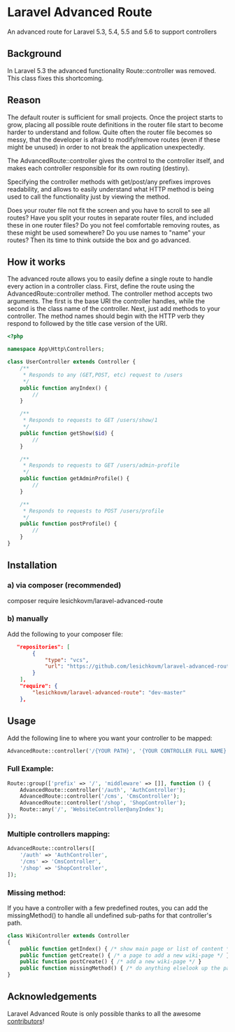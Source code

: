 # Laravel Advanced Route
An advanced route for Laravel 5.3, 5.4, 5.5 and 5.6 to support controllers

## Background ##
In Laravel 5.3 the advanced functionality Route::controller was removed.
This class fixes this shortcoming.

## Reason ##
The default router is sufficient for small projects. Once the project starts to grow, placing all possible route definitions in the router file start to become harder to understand and follow. Quite often the router file becomes so messy, that the developer is afraid to modify/remove routes (even if these might be unused) in order to not break the application unexpectedly.

The AdvancedRoute::controller gives the control to the controller itself, and makes each controller responsible for its own routing (destiny).

Specifying the controller methods with get/post/any prefixes improves readability, and allows to easily understand what HTTP method is being used to call the functionality just by viewing the method.

Does your router file not fit the screen and you have to scroll to see all routes? Have you split your routes in separate router files, and included these in one router files? Do you not feel comfortable removing routes, as these might be used somewhere? Do you use names to "name" your routes? Then its time to think outside the box and go advanced.

## How it works ##

The advanced route allows you to easily define a single route to handle every action in a controller class. First, define the route using the AdvancedRoute::controller method. The controller method accepts two arguments. The first is the base URI the controller handles, while the second is the class name of the controller. Next, just add methods to your controller. The method names should begin with the HTTP verb they respond to followed by the title case version of the URI.

```php
<?php

namespace App\Http\Controllers;

class UserController extends Controller {
    /**
     * Responds to any (GET,POST, etc) request to /users
     */
    public function anyIndex() {
        //
    }

    /**
     * Responds to requests to GET /users/show/1
     */
    public function getShow($id) {
        //
    }

    /**
     * Responds to requests to GET /users/admin-profile
     */
    public function getAdminProfile() {
        //
    }

    /**
     * Responds to requests to POST /users/profile
     */
    public function postProfile() {
        //
    }
}
```

## Installation ##

### a) via composer (recommended) ###

composer require lesichkovm/laravel-advanced-route

### b) manually ###

Add the following to your composer file:

```json
   "repositories": [
        {
            "type": "vcs",
            "url": "https://github.com/lesichkovm/laravel-advanced-route.git"
        }
    ],
    "require": {
        "lesichkovm/laravel-advanced-route": "dev-master"
    },
```

## Usage ##

Add the following line to where you want your controller to be mapped:

```php
AdvancedRoute::controller('/{YOUR PATH}', '{YOUR CONTROLLER FULL NAME}');
```

### Full Example: ###

```php
Route::group(['prefix' => '/', 'middleware' => []], function () {
    AdvancedRoute::controller('/auth', 'AuthController');
    AdvancedRoute::controller('/cms', 'CmsController');
    AdvancedRoute::controller('/shop', 'ShopController');
    Route::any('/', 'WebsiteController@anyIndex');
});
```

### Multiple controllers mapping: ###

```php
AdvancedRoute::controllers([
    '/auth' => 'AuthController',
    '/cms' => 'CmsController',
    '/shop' => 'ShopController',
]);
```

### Missing method: ###

If you have a controller with a few predefined routes, you can add the missingMethod() to handle all undefined sub-paths for that controller's path.

```php
class WikiController extends Controller
{
    public function getIndex() { /* show main page or list of content */ }
    public function getCreate() { /* a page to add a new wiki-page */ }
    public function postCreate() { /* add a new wiki-page */ }
    public function missingMethod() { /* do anything elselook up the path in the wiki-database */ }
}
```


## Acknowledgements ##

Laravel Advanced Route is only possible thanks to all the awesome [contributors](https://github.com/lesichkovm/laravel-advanced-route/graphs/contributors)!

